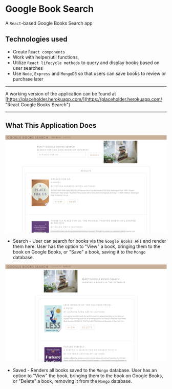 # Google Book Search

A `React`-based Google Books Search app

## Technologies used
- Create `React components`
- Work with helper/util functions,
- Utilize `React lifecycle methods` to query and display books based on user searches
- Use `Node`, `Express` and `MongoDB` so that users can save books to review or purchase later

---

A working version of the application can be found at [https://placeholder.herokuapp.com/](https://placeholder.herokuapp.com/ "React Google Books Search")

---
## What This Application Does

![Search books](./screenshots/screenshot-search.png)
* Search - User can search for books via the `Google Books API` and render them here. User has the option to "View" a book, bringing them to the book on Google Books, or "Save" a book, saving it to the `Mongo` database.

![Save books](./screenshots/screenshot-saved.png)
* Saved - Renders all books saved to the `Mongo` database. User has an option to "View" the book, bringing them to the book on Google Books, or "Delete" a book, removing it from the `Mongo` database.

